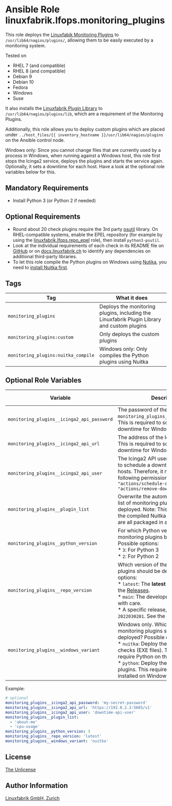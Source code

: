 # Ansible Role linuxfabrik.lfops.monitoring_plugins

This role deploys the [Linuxfabik Monitoring Plugins](https://github.com/Linuxfabrik/monitoring-plugins) to `/usr/lib64/nagios/plugins/`, allowing them to be easily executed by a monitoring system.

Tested on

* RHEL 7 (and compatible)
* RHEL 8 (and compatible)
* Debian 9
* Debian 10
* Fedora
* Windows
* Suse

It also installs the [Linuxfabrik Plugin Library](https://github.com/Linuxfabrik/monitoring-plugins) to `/usr/lib64/nagios/plugins/lib`, which are a requirement of the Monitoring Plugins.

Additionally, this role allows you to deploy custom plugins which are placed under `../host_files/{{ inventory_hostname }}/usr/lib64/nagios/plugins` on the Ansible control node.

Windows only: Since you cannot change files that are currently used by a process in Windows, when running against a Windows host, this role first stops the Icinga2 service, deploys the plugins and starts the service again. Optionally, it sets a downtime for each host. Have a look at the optional role variables below for this.


## Mandatory Requirements

* Install Python 3 (or Python 2 if needed)


## Optional Requirements

* Round about 20 check plugins require the 3rd party [psutil](https://psutil.readthedocs.io/en/latest/) library. On RHEL-compatible systems, enable the EPEL repository (for example by using the [linuxfabrik.lfops.repo_epel](https://github.com/Linuxfabrik/lfops/tree/main/roles/repo_epel) role), then install `python3-psutil`.
* Look at the individual requirements of each check in its README file on [GitHub](https://github.com/Linuxfabrik/monitoring-plugins) or on [docs.linuxfabrik.ch](https://docs.linuxfabrik.ch/monitoring-plugins/000-check-plugins.html) to identify any dependencies on additional third-party libraries.
* To let this role compile the Python plugins on Windows using [Nutika](https://nuitka.net/), you need to [install Nuitka first](https://nuitka.net/doc/download.html#pypi).


## Tags

| Tag                                 | What it does                                                                                |
| ---                                 | ------------                                                                                |
| `monitoring_plugins`                | Deploys the monitoring plugins, including the Linuxfabrik Plugin Library and custom plugins |
| `monitoring_plugins:custom`         | Only deploys the custom plugins                                                             |
| `monitoring_plugins:nuitka_compile` | Windows only: Only compiles the Python plugins using Nuitka                                 |


## Optional Role Variables

| Variable | Description | Default Value |
| -------- | ----------- | ------------- |
| `monitoring_plugins__icinga2_api_password` | The password of the `monitoring_plugins__icinga2_api_user`. This is required to schedule a downtime for Windows hosts. | unset |
| `monitoring_plugins__icinga2_api_url` | The address of the Icinga2 master API. This is required to schedule a downtime for Windows hosts. | unset |
| `monitoring_plugins__icinga2_api_user` | The Icinga2 API user. This is required to schedule a downtime for Windows hosts. Therefore, it needs to have the following permissions: `permissions = [ "actions/schedule-downtime", "actions/remove-downtime" ]` | unset |
| `monitoring_plugins__plugin_list` | Overwrite the automatically generated list of monitoring plugins that should be deployed. Note: This does not work for the compiled Nuitka plugins, as they are all packaged in a single zip-file. | unset |
| `monitoring_plugins__python_version` | For which Python version should the monitoring plugins be deployed? Possible options:<br> * `3`: For Python 3<br> * `2`: For Python 2 | `3` |
| `monitoring_plugins__repo_version` | Which version of the monitoring plugins should be deployed? Possible options:<br> * `latest`: The **latest stable** release. See the [Releases](https://github.com/Linuxfabrik/monitoring-plugins/releases).<br> * `main`: The development version. Use with care.<br> * A specific release, for example `2022030201`. See the [Releases](https://github.com/Linuxfabrik/monitoring-plugins/releases). | `'latest'` |
| `monitoring_plugins__windows_variant` | Windows only. Which variant of the monitoring plugins should be deployed? Possible options:<br> * `nuitka`: Deploy the nuitka-compiled checks (EXE files). This does not require Python on the system.<br> * `python`: Deploy the plain Python plugins. This requires Python to be installed on Windows. | `'nuitka'` |

Example:
```yaml
# optional
monitoring_plugins__icinga2_api_password: 'my-secret-password'
monitoring_plugins__icinga2_api_url: 'https://192.0.2.3:5665/v1'
monitoring_plugins__icinga2_api_user: 'downtime-api-user'
monitoring_plugins__plugin_list:
  - 'about-me'
  - 'cpu-usage'
monitoring_plugins__python_version: 3
monitoring_plugins__repo_version: 'latest'
monitoring_plugins__windows_variant: 'nuitka'
```


## License

[The Unlicense](https://unlicense.org/)


## Author Information

[Linuxfabrik GmbH, Zurich](https://www.linuxfabrik.ch)
